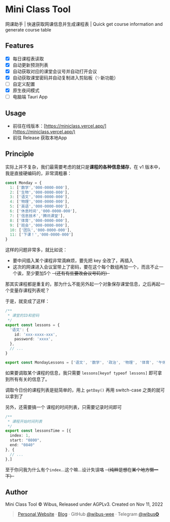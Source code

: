 # Mini Class Tool
网课助手 | 快速获取网课信息并生成课程表 | Quick get course information and generate course table

## Features

- [x] 每日课程表读取
- [x] 自动更新预测列表
- [x] 自动获取对应的课堂会议号并自动打开会议
- [x] 自动获取课堂密码并自动复制进入剪贴板（✨新功能）
- [ ] 自定义配置
- [x] 原生夜间模式
- [ ] 电脑端 Tauri App

## Usage

- 前往在线版本：[https://miniclass.vercel.app/](https://miniclass.vercel.app/)
- 前往 Release 获取本地App

## Principle

实际上并不复杂，我们最需要考虑的就只是**课程的各种信息储存**，在 v1 版本中，我是直接硬编码的，非常滴粗暴：

```ts
const Monday = {
  1: ['数学','000-0000-000'],
  2: ['生物','000-0000-000'],
  3: ['语文','000-0000-000'],
  4: ['物理','000-0000-000'],
  5: ['英语','000-0000-000'],
  6: ['休息时间','000-0000-000'],
  7: ['信息技术','腾讯课堂'],
  8: ['体育','000-0000-000'],
  9: ['班会','000-0000-000'],
  10: ['团队','000-0000-000'],
  11: ['下课！','000-0000-000']
}
```



这样的问题非常多，就比如说：

- 要中间插入某个课程非常滴麻烦，要先把 key 全改了，再插入
- 这次的网课进入会议室带上了密码，要在这个每个数组再加一个，而且不止一个诶，至少要加5个 ~~（还有有些要改会议号码的）~~

那其实课程都是重复的，那为什么不能另外起一个对象保存课堂信息，之后再起一个变量存课程列表呢？

于是，就变成了这样：

```ts
/**
 * 课堂的ID和密码
 */
export const lessons = {
  '语文': {
    id: 'xxx-xxxx-xxx',
    password: 'xxxx',
  },
  // ...
}

export const MondayLessons = ['语文', '数学', '政治', '物理', '体育', '午休时间', '化学', '英语', '班会', '团队']
```

如果要调取某个课程的信息，我只需要 `lessons[keyof typeof lessons]` 即可拿到所有有关的信息了。

调取今日份的课程列表是挺简单的，用上 `getDay()` 再用 switch-case 之类的就可以拿到了

另外，还需要搞一个 课程的时间列表，只需要记录时间即可

```ts
/**
 * 课程开始时间列表
 */
export const lessonsTime = [{
  index: 1,
  start: "0800",
  end: "0840"
}, {
  // ...
},]
```

至于你问我为什么有个`index`...这个嘛...设计失误咯 ~~（纯粹是想在某个地方懒一下）~~

## Author

Mini Class Tool © Wibus, Released under AGPLv3. Created on Nov 11, 2022

> [Personal Website](http://iucky.cn/) · [Blog](https://blog.iucky.cn/) · GitHub [@wibus-wee](https://github.com/wibus-wee/) · Telegram [@wibus✪](https://t.me/wibus_wee)